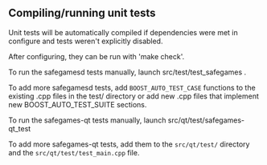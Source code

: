 Compiling/running unit tests
------------------------------------

Unit tests will be automatically compiled if dependencies were met in configure
and tests weren't explicitly disabled.

After configuring, they can be run with 'make check'.

To run the safegamesd tests manually, launch src/test/test_safegames .

To add more safegamesd tests, add `BOOST_AUTO_TEST_CASE` functions to the existing
.cpp files in the test/ directory or add new .cpp files that
implement new BOOST_AUTO_TEST_SUITE sections.

To run the safegames-qt tests manually, launch src/qt/test/safegames-qt_test

To add more safegames-qt tests, add them to the `src/qt/test/` directory and
the `src/qt/test/test_main.cpp` file.

